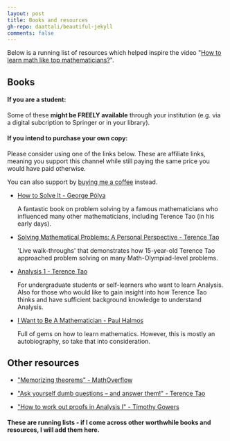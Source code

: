 ```yaml
---
layout: post
title: Books and resources
gh-repo: daattali/beautiful-jekyll
comments: false
---
```


Below is a running list of resources which helped inspire the video "[How to learn math like top mathematicians?](https://youtu.be/8TOiO5YlRUw)".


## Books

#### If you are a student:
Some of these **might be FREELY available** through your institution (e.g. via a digital subcription to Springer or in your library).

#### If you intend to purchase your own copy:
Please consider using one of the links below. These are affiliate links, meaning you support this channel while still paying the same price you would have paid otherwise. 

You can also support by [buying me a coffee](https://ko-fi.com/occamath) instead.


* [How to Solve It - George Pólya](https://amzn.to/3CLPSER)

   A fantastic book on problem solving by a famous mathematicians who influenced many other mathematicians, including Terence Tao (in his early days).

* [Solving Mathematical Problems: A Personal Perspective - Terence Tao](https://amzn.to/3RLBVek) 
   
   'Live walk-throughs' that demonstrates how 15-year-old Terence Tao approached problem solving on many Math-Olympiad-level problems.

* [Analysis 1 - Terence Tao](https://amzn.to/3fVsc7V) 
   
   For undergraduate students or self-learners who want to learn Analysis. Also for those who would like to gain insight into how Terence Tao thinks and have sufficient background knowledge to understand Analysis.
   
* [I Want to Be A Mathematician - Paul Halmos](https://amzn.to/3RPjiG6) 
   
   Full of gems on how to learn mathematics. However, this is mostly an autobiography, so take that into consideration.




## Other resources

* ["Memorizing theorems" - MathOverflow](https://mathoverflow.net/questions/3951/memorizing-theorems)

* ["Ask yourself dumb questions – and answer them!" - Terence Tao](https://terrytao.wordpress.com/career-advice/ask-yourself-dumb-questions-and-answer-them/)

* ["How to work out proofs in Analysis I" - Timothy Gowers](https://gowers.wordpress.com/2014/02/03/how-to-work-out-proofs-in-analysis-i/)
   



#### These are running lists - if I come across other worthwhile books and resources, I will add them here.
